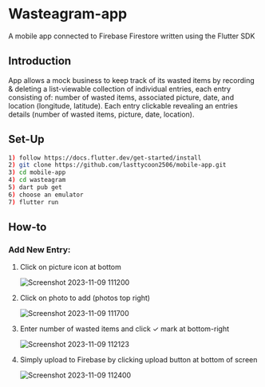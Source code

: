 # Wasteagram-app
A mobile app connected to Firebase Firestore written using the Flutter SDK
## Introduction
App allows a mock business to keep track of its wasted items by recording & deleting a list-viewable collection of individual entries, each entry consisting of: number of wasted items, associated picture, date, and location (longitude, latitude). Each entry clickable revealing an entries details (number of wasted items, picture, date, location). 
## Set-Up
```bash
1) follow https://docs.flutter.dev/get-started/install
2) git clone https://github.com/lasttycoon2506/mobile-app.git
3) cd mobile-app
4) cd wasteagram
5) dart pub get
6) choose an emulator
7) flutter run
```
## How-to
### Add New Entry:
1) Click on picture icon at bottom

   
      ![Screenshot 2023-11-09 111200](https://github.com/lasttycoon2506/mobile-app/assets/114425878/0f752951-4d36-41d8-ae2d-563bac043d9c)


2) Click on photo to add (photos top right)

   
      ![Screenshot 2023-11-09 111700](https://github.com/lasttycoon2506/mobile-app/assets/114425878/53dcf948-928c-4db8-8cfa-48e04ee743df)


3) Enter number of wasted items and click ✓ mark at bottom-right

      ![Screenshot 2023-11-09 112123](https://github.com/lasttycoon2506/mobile-app/assets/114425878/314004cb-2f38-4a0f-91c5-0c17c85fb497)


4) Simply upload to Firebase by clicking upload button at bottom of screen


      ![Screenshot 2023-11-09 112400](https://github.com/lasttycoon2506/mobile-app/assets/114425878/205385c5-3da0-4e5d-ad5a-f311d5ab1624)

